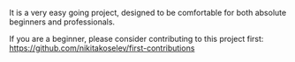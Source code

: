 It is a very easy going project, designed to be comfortable for both absolute beginners and professionals.


If you are a beginner, please consider contributing to this project first: https://github.com/nikitakoselev/first-contributions